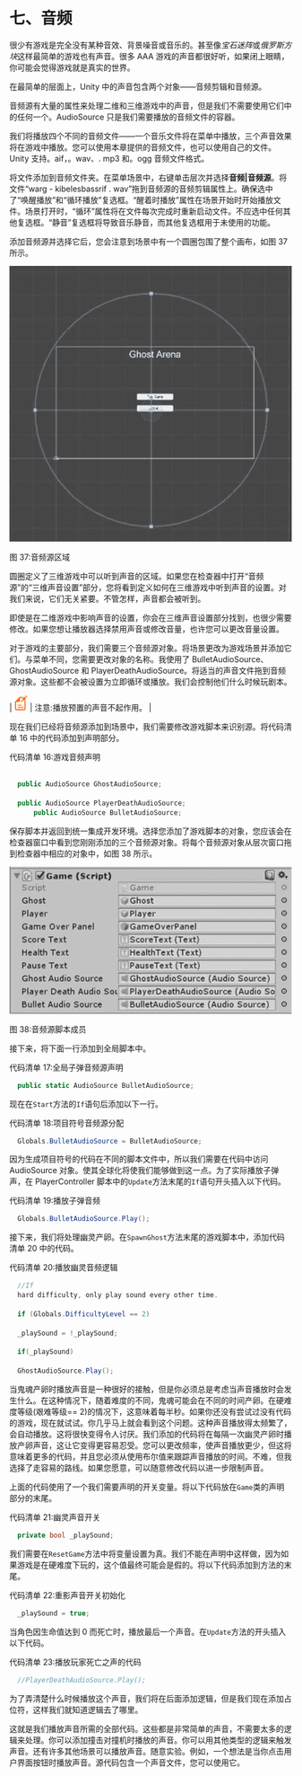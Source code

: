 # 七、音频

很少有游戏是完全没有某种音效、背景噪音或音乐的。甚至像*宝石迷阵*或*俄罗斯方块*这样最简单的游戏也有声音。很多 AAA 游戏的声音都很好听，如果闭上眼睛，你可能会觉得游戏就是真实的世界。

在最简单的层面上，Unity 中的声音包含两个对象——音频剪辑和音频源。

音频源有大量的属性来处理二维和三维游戏中的声音，但是我们不需要使用它们中的任何一个。AudioSource 只是我们需要播放的音频文件的容器。

我们将播放四个不同的音频文件——一个音乐文件将在菜单中播放，三个声音效果将在游戏中播放。您可以使用本章提供的音频文件，也可以使用自己的文件。Unity 支持。aif，。wav、. mp3 和。ogg 音频文件格式。

将文件添加到音频文件夹。在菜单场景中，右键单击层次并选择**音频|音频源**。将文件“warg _-_ kibelesbassrif . wav”拖到音频源的音频剪辑属性上。确保选中了“唤醒播放”和“循环播放”复选框。“醒着时播放”属性在场景开始时开始播放文件。场景打开时，“循环”属性将在文件每次完成时重新启动文件。不应选中任何其他复选框。“静音”复选框将导致音乐静音，而其他复选框用于未使用的功能。

添加音频源并选择它后，您会注意到场景中有一个圆圈包围了整个画布，如图 37 所示。

![](img/image038.jpg)

图 37:音频源区域

圆圈定义了三维游戏中可以听到声音的区域。如果您在检查器中打开“音频源”的“三维声音设置”部分，您将看到定义如何在三维游戏中听到声音的设置。对我们来说，它们无关紧要。不管怎样，声音都会被听到。

即使是在二维游戏中影响声音的设置，你会在三维声音设置部分找到，也很少需要修改。如果您想让播放器选择禁用声音或修改音量，也许您可以更改音量设置。

对于游戏的主要部分，我们需要三个音频源对象。将场景更改为游戏场景并添加它们。与菜单不同，您需要更改对象的名称。我使用了 BulletAudioSource、GhostAudioSource 和 PlayerDeathAudioSource。将适当的声音文件拖到音频源对象。这些都不会被设置为立即循环或播放。我们会控制他们什么时候玩剧本。

| ![](img/note.png) | 注意:播放预置的声音不起作用。 |

现在我们已经将音频源添加到场景中，我们需要修改游戏脚本来识别源。将代码清单 16 中的代码添加到声明部分。

代码清单 16:游戏音频声明

```cs

  public AudioSource GhostAudioSource;

  public AudioSource PlayerDeathAudioSource;
      public AudioSource BulletAudioSource;

```

保存脚本并返回到统一集成开发环境。选择您添加了游戏脚本的对象，您应该会在检查器窗口中看到您刚刚添加的三个音频源对象。将每个音频源对象从层次窗口拖到检查器中相应的对象中，如图 38 所示。

![](img/image040.jpg)

图 38:音频源脚本成员

接下来，将下面一行添加到全局脚本中。

代码清单 17:全局子弹音频源声明

```cs
  public static AudioSource BulletAudioSource;

```

现在在`Start`方法的`If`语句后添加以下一行。

代码清单 18:项目符号音频源分配

```cs
  Globals.BulletAudioSource = BulletAudioSource;

```

因为生成项目符号的代码在不同的脚本文件中，所以我们需要在代码中访问 AudioSource 对象。使其全球化将使我们能够做到这一点。为了实际播放子弹声，在 PlayerController 脚本中的`Update`方法末尾的`If`语句开头插入以下代码。

代码清单 19:播放子弹音频

```cs
  Globals.BulletAudioSource.Play();

```

接下来，我们将处理幽灵产卵。在`SpawnGhost`方法末尾的游戏脚本中，添加代码清单 20 中的代码。

代码清单 20:播放幽灵音频逻辑

```cs
  //If
  hard difficulty, only play sound every other time.

  if (Globals.DifficultyLevel == 2)

  _playSound = !_playSound;

  if(_playSound)

  GhostAudioSource.Play();

```

当鬼魂产卵时播放声音是一种很好的接触，但是你必须总是考虑当声音播放时会发生什么。在这种情况下，随着难度的不同，鬼魂可能会在不同的时间产卵。在硬难度等级(艰难等级== 2)的情况下，这意味着每半秒。如果你还没有尝试过没有代码的游戏，现在就试试。你几乎马上就会看到这个问题。这种声音播放得太频繁了，会自动播放。这将很快变得令人讨厌。我们添加的代码将在每隔一次幽灵产卵时播放产卵声音，这让它变得更容易忍受。您可以更改频率，使声音播放更少，但这将意味着更多的代码，并且您必须从使用布尔值来跟踪声音播放的时间。不难，但我选择了走容易的路线。如果您愿意，可以随意修改代码以进一步限制声音。

上面的代码使用了一个我们需要声明的开关变量。将以下代码放在`Game`类的声明部分的末尾。

代码清单 21:幽灵声音开关

```cs
  private bool _playSound;

```

我们需要在`ResetGame`方法中将变量设置为真。我们不能在声明中这样做，因为如果游戏是在硬难度下玩的，这个值最终可能会是假的。将以下代码添加到方法的末尾。

代码清单 22:重影声音开关初始化

```cs
  _playSound = true;

```

当角色因生命值达到 0 而死亡时，播放最后一个声音。在`Update`方法的开头插入以下代码。

代码清单 23:播放玩家死亡之声的代码

```cs
  //PlayerDeathAudioSource.Play();

```

为了弄清楚什么时候播放这个声音，我们将在后面添加逻辑，但是我们现在添加占位符，这样我们就知道逻辑去了哪里。

这就是我们播放声音所需的全部代码。这些都是非常简单的声音，不需要太多的逻辑来处理。你可以添加撞击对撞机时播放的声音。你可以用其他类型的逻辑来触发声音。还有许多其他场景可以播放声音。随意实验。例如，一个想法是当你点击用户界面按钮时播放声音。源代码包含一个声音文件，您可以使用它。